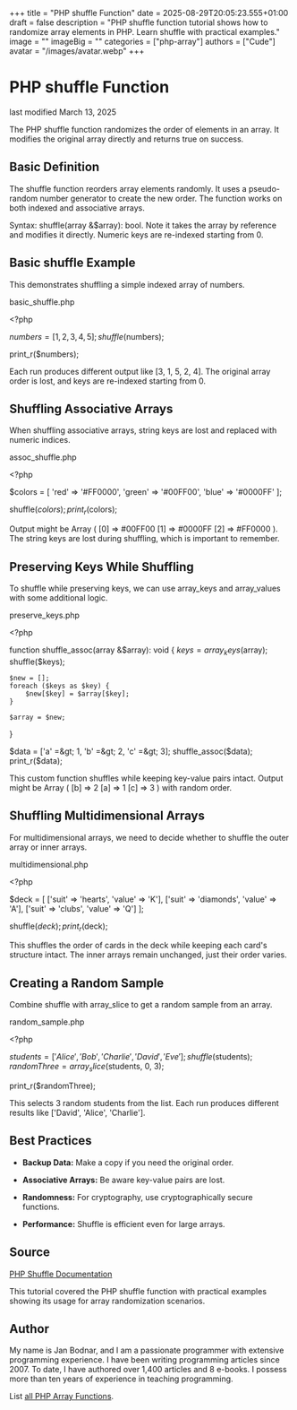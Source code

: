 +++
title = "PHP shuffle Function"
date = 2025-08-29T20:05:23.555+01:00
draft = false
description = "PHP shuffle function tutorial shows how to randomize array elements in PHP. Learn shuffle with practical examples."
image = ""
imageBig = ""
categories = ["php-array"]
authors = ["Cude"]
avatar = "/images/avatar.webp"
+++

# PHP shuffle Function

last modified March 13, 2025

The PHP shuffle function randomizes the order of elements in
an array. It modifies the original array directly and returns true on success.

## Basic Definition

The shuffle function reorders array elements randomly. It uses
a pseudo-random number generator to create the new order. The function works
on both indexed and associative arrays.

Syntax: shuffle(array &amp;$array): bool. Note it takes the array by
reference and modifies it directly. Numeric keys are re-indexed starting from 0.

## Basic shuffle Example

This demonstrates shuffling a simple indexed array of numbers.

basic_shuffle.php
  

&lt;?php

$numbers = [1, 2, 3, 4, 5];
shuffle($numbers);

print_r($numbers);

Each run produces different output like [3, 1, 5, 2, 4]. The
original array order is lost, and keys are re-indexed starting from 0.

## Shuffling Associative Arrays

When shuffling associative arrays, string keys are lost and replaced with
numeric indices.

assoc_shuffle.php
  

&lt;?php

$colors = [
    'red' =&gt; '#FF0000',
    'green' =&gt; '#00FF00',
    'blue' =&gt; '#0000FF'
];

shuffle($colors);
print_r($colors);

Output might be Array ( [0] =&gt; #00FF00 [1] =&gt; #0000FF [2] =&gt; #FF0000 ).
The string keys are lost during shuffling, which is important to remember.

## Preserving Keys While Shuffling

To shuffle while preserving keys, we can use array_keys and
array_values with some additional logic.

preserve_keys.php
  

&lt;?php

function shuffle_assoc(array &amp;$array): void {
    $keys = array_keys($array);
    shuffle($keys);
    
    $new = [];
    foreach ($keys as $key) {
        $new[$key] = $array[$key];
    }
    
    $array = $new;
}

$data = ['a' =&gt; 1, 'b' =&gt; 2, 'c' =&gt; 3];
shuffle_assoc($data);
print_r($data);

This custom function shuffles while keeping key-value pairs intact. Output
might be Array ( [b] =&gt; 2 [a] =&gt; 1 [c] =&gt; 3 ) with random order.

## Shuffling Multidimensional Arrays

For multidimensional arrays, we need to decide whether to shuffle the outer
array or inner arrays.

multidimensional.php
  

&lt;?php

$deck = [
    ['suit' =&gt; 'hearts', 'value' =&gt; 'K'],
    ['suit' =&gt; 'diamonds', 'value' =&gt; 'A'],
    ['suit' =&gt; 'clubs', 'value' =&gt; 'Q']
];

shuffle($deck);
print_r($deck);

This shuffles the order of cards in the deck while keeping each card's
structure intact. The inner arrays remain unchanged, just their order varies.

## Creating a Random Sample

Combine shuffle with array_slice to get a random
sample from an array.

random_sample.php
  

&lt;?php

$students = ['Alice', 'Bob', 'Charlie', 'David', 'Eve'];
shuffle($students);
$randomThree = array_slice($students, 0, 3);

print_r($randomThree);

This selects 3 random students from the list. Each run produces different
results like ['David', 'Alice', 'Charlie'].

## Best Practices

- **Backup Data:** Make a copy if you need the original order.

- **Associative Arrays:** Be aware key-value pairs are lost.

- **Randomness:** For cryptography, use cryptographically secure functions.

- **Performance:** Shuffle is efficient even for large arrays.

## Source

[PHP Shuffle Documentation](https://www.php.net/manual/en/function.shuffle.php)

This tutorial covered the PHP shuffle function with practical
examples showing its usage for array randomization scenarios.

## Author

My name is Jan Bodnar, and I am a passionate programmer with extensive
programming experience. I have been writing programming articles since 2007.
To date, I have authored over 1,400 articles and 8 e-books. I possess more
than ten years of experience in teaching programming.

List [all PHP Array Functions](/php/#php-array).